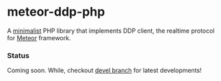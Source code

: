 # meteor-ddp-php 
A [minimalist](http://www.becomingminimalist.com/) PHP library that implements DDP client, the realtime protocol for [Meteor](https://www.meteor.com/ddp) framework.

### Status
Coming soon. While, checkout [devel branch](https://github.com/zyzo/meteor-ddp-php/tree/devel) for latest developments!
